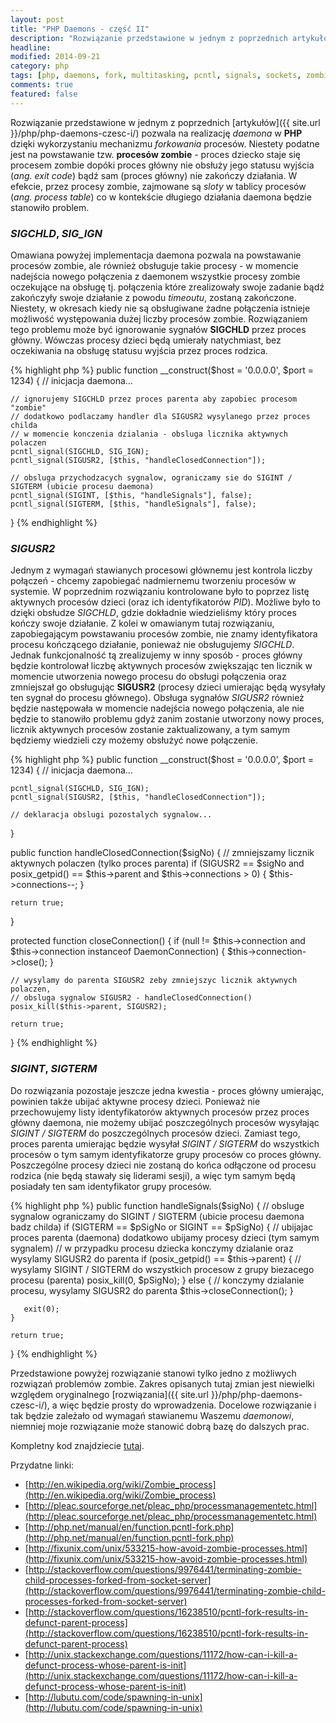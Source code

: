 ```yaml
---
layout: post
title: "PHP Daemons - część II"
description: "Rozwiązanie przedstawione w jednym z poprzednich artykułów pozwala na realizację daemona w PHP dzięki wykorzystaniu mechanizmu forkowania procesów. Niestety podatne jest na powstawanie tzw. procesów zombie - proces dziecko staje się procesem zombie dopóki proces główny..."
headline: 
modified: 2014-09-21
category: php
tags: [php, daemons, fork, multitasking, pcntl, signals, sockets, zombie process]
comments: true
featured: false
---
```


Rozwiązanie przedstawione w jednym z poprzednich [artykułów]({{ site.url }}/php/php-daemons-czesc-i/) pozwala na realizację *daemona* w **PHP** dzięki wykorzystaniu mechanizmu *forkowania* procesów. Niestety podatne jest na powstawanie tzw. **procesów zombie** - proces dziecko staje się procesem zombie dopóki proces główny nie obsłuży jego statusu wyjścia (*ang. exit code*) bądź sam (proces główny) nie zakończy działania. W efekcie, przez procesy zombie, zajmowane są *sloty* w tablicy procesów (*ang. process table*) co w kontekście długiego działania daemona będzie stanowiło problem.

### *SIGCHLD*, *SIG_IGN*

Omawiana powyżej implementacja daemona pozwala na powstawanie procesów zombie, ale również obsługuje takie procesy - w momencie nadejścia nowego połączenia z daemonem wszystkie procesy zombie oczekujące na obsługę tj. połączenia które zrealizowały swoje zadanie bądź zakończyły swoje działanie z powodu *timeoutu*, zostaną zakończone. Niestety, w okresach kiedy nie są obsługiwane żadne połączenia istnieje możliwość występowania dużej liczby procesów zombie. Rozwiązaniem tego problemu może być ignorowanie sygnałów **SIGCHLD** przez proces główny. Wówczas procesy dzieci będą umierały natychmiast, bez oczekiwania na obsługę statusu wyjścia przez proces rodzica.

{% highlight php %}
public function __construct($host = '0.0.0.0', $port = 1234)
{
    // inicjacja daemona...

    // ignorujemy SIGCHLD przez proces parenta aby zapobiec procesom "zombie"
    // dodatkowo podlaczamy handler dla SIGUSR2 wysylanego przez proces childa
    // w momencie konczenia dzialania - obsluga licznika aktywnych polaczen
    pcntl_signal(SIGCHLD, SIG_IGN);
    pcntl_signal(SIGUSR2, [$this, "handleClosedConnection"]);

    // obsluga przychodzacych sygnalow, ograniczamy sie do SIGINT / SIGTERM (ubicie procesu daemona)
    pcntl_signal(SIGINT, [$this, "handleSignals"], false);
    pcntl_signal(SIGTERM, [$this, "handleSignals"], false);
} 
{% endhighlight %}

### *SIGUSR2*

Jednym z wymagań stawianych procesowi głównemu jest kontrola liczby połączeń - chcemy zapobiegać nadmiernemu tworzeniu procesów w systemie. W poprzednim rozwiązaniu kontrolowane było to poprzez listę aktywnych procesów dzieci (oraz ich identyfikatorów *PID*). Możliwe było to dzięki obsłudze *SIGCHLD*, gdzie dokładnie wiedzieliśmy który proces kończy swoje działanie. Z kolei w omawianym tutaj rozwiązaniu, zapobiegającym powstawaniu procesów zombie, nie znamy identyfikatora procesu kończącego działanie, ponieważ nie obsługujemy *SIGCHLD*. Jednak funkcjonalność tą zrealizujemy w inny sposób - proces główny będzie kontrolował liczbę aktywnych procesów zwiększając ten licznik w momencie utworzenia nowego procesu do obsługi połączenia oraz zmniejszał go obsługując **SIGUSR2** (procesy dzieci umierając będą wysyłały ten sygnał do procesu głównego). Obsługa sygnałów *SIGUSR2* również będzie następowała w momencie nadejścia nowego połączenia, ale nie będzie to stanowiło problemu gdyż zanim zostanie utworzony nowy proces, licznik aktywnych procesów zostanie zaktualizowany, a tym samym będziemy wiedzieli czy możemy obsłużyć nowe połączenie.

{% highlight php %}
public function __construct($host = '0.0.0.0', $port = 1234)
{
    // inicjacja daemona...

    pcntl_signal(SIGCHLD, SIG_IGN);
    pcntl_signal(SIGUSR2, [$this, "handleClosedConnection"]);

    // deklaracja obslugi pozostalych sygnalow...
}

public function handleClosedConnection($sigNo)
{
    // zmniejszamy licznik aktywnych polaczen (tylko proces parenta)
    if (SIGUSR2 == $sigNo and posix_getpid() == $this->parent and $this->connections > 0) {
        $this->connections--;
    }

    return true;
}

protected function closeConnection()
{
    if (null != $this->connection and $this->connection instanceof DaemonConnection) {
        $this->connection->close();
    }

    // wysylamy do parenta SIGUSR2 zeby zmniejszyc licznik aktywnych polaczen,
    // obsluga sygnalow SIGUSR2 - handleClosedConnection()
    posix_kill($this->parent, SIGUSR2);
    
    return true;
} 
{% endhighlight %}

### *SIGINT*, *SIGTERM*

Do rozwiązania pozostaje jeszcze jedna kwestia - proces główny umierając, powinien także ubijać aktywne procesy dzieci. Ponieważ nie przechowujemy listy identyfikatorów aktywnych procesów przez proces główny daemona, nie możemy ubijać poszczególnych procesów wysyłając *SIGINT / SIGTERM* do poszczególnych procesów dzieci. Zamiast tego, proces parenta umierając będzie wysyłał *SIGINT / SIGTERM* do wszystkich procesów o tym samym identyfikatorze grupy procesów co proces główny. Poszczególne procesy dzieci nie zostaną do końca odłączone od procesu rodzica (nie będą stawały się liderami sesji), a więc tym samym będą posiadały ten sam identyfikator grupy procesów.

{% highlight php %}
public function handleSignals($sigNo)
{
    // obsluge sygnalow ograniczamy do SIGINT / SIGTERM (ubicie procesu daemona badz childa)
    if (SIGTERM == $pSigNo or SIGINT == $pSigNo) {
        // ubijajac proces parenta (daemona) dodatkowo ubijamy procesy dzieci (tym samym sygnalem)
        // w przypadku procesu dziecka konczymy dzialanie oraz wysylamy SIGUSR2 do parenta
        if (posix_getpid() == $this->parent) {
            // wysylamy SIGINT / SIGTERM do wszystkich procesow z grupy biezacego procesu (parenta)
            posix_kill(0, $pSigNo);
        } else {
            // konczymy dzialanie procesu, wysylamy SIGUSR2 do parenta
            $this->closeConnection();
        }

       exit(0);
    }

    return true;
} 
{% endhighlight %}

Przedstawione powyżej rozwiązanie stanowi tylko jedno z możliwych rozwiązań problemów zombie. Zakres opisanych tutaj zmian jest niewielki względem oryginalnego [rozwiązania]({{ site.url }}/php/php-daemons-czesc-i/), a więc będzie prosty do wprowadzenia. Docelowe rozwiązanie i tak będzie zależało od wymagań stawianemu Waszemu *daemonowi*, niemniej moje rozwiązanie może stanowić dobrą bazę do dalszych prac.

Kompletny kod znajdziecie [tutaj](https://github.com/tswiackiewicz/SimpleForkDaemonNoZombie).

Przydatne linki:

* [http://en.wikipedia.org/wiki/Zombie_process](http://en.wikipedia.org/wiki/Zombie_process)
* [http://pleac.sourceforge.net/pleac_php/processmanagementetc.html](http://pleac.sourceforge.net/pleac_php/processmanagementetc.html)
* [http://php.net/manual/en/function.pcntl-fork.php](http://php.net/manual/en/function.pcntl-fork.php)
* [http://fixunix.com/unix/533215-how-avoid-zombie-processes.html](http://fixunix.com/unix/533215-how-avoid-zombie-processes.html)
* [http://stackoverflow.com/questions/9976441/terminating-zombie-child-processes-forked-from-socket-server](http://stackoverflow.com/questions/9976441/terminating-zombie-child-processes-forked-from-socket-server)
* [http://stackoverflow.com/questions/16238510/pcntl-fork-results-in-defunct-parent-process](http://stackoverflow.com/questions/16238510/pcntl-fork-results-in-defunct-parent-process)
* [http://unix.stackexchange.com/questions/11172/how-can-i-kill-a-defunct-process-whose-parent-is-init](http://unix.stackexchange.com/questions/11172/how-can-i-kill-a-defunct-process-whose-parent-is-init)
* [http://lubutu.com/code/spawning-in-unix](http://lubutu.com/code/spawning-in-unix)



